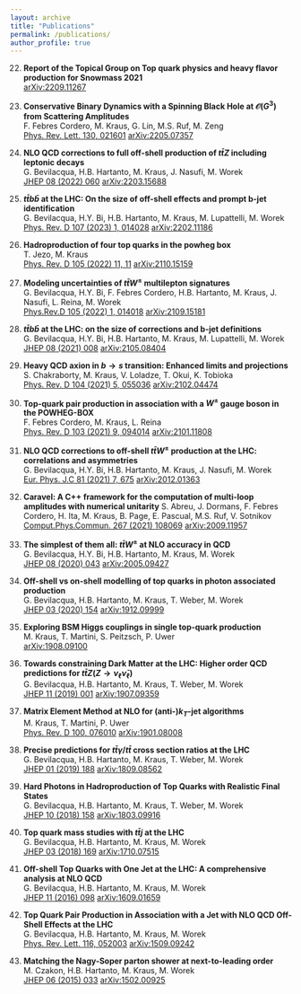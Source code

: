 ```yaml
---
layout: archive
title: "Publications"
permalink: /publications/
author_profile: true
---
```


22) **Report of the Topical Group on Top quark physics and heavy flavor production for Snowmass 2021**  
    [arXiv:2209.11267](https://arxiv.org/abs/2209.11267)

21) **Conservative Binary Dynamics with a Spinning Black Hole at $\mathcal{O}(G^3)$ from Scattering Amplitudes**  
    F. Febres Cordero, M. Kraus, G. Lin, M.S. Ruf, M. Zeng  
    [Phys. Rev. Lett. 130, 021601](https://doi.org/10.1103/PhysRevLett.130.021601) [arXiv:2205.07357](https://arxiv.org/abs/2205.07357)

20) **NLO QCD corrections to full off-shell production of $t\bar{t}Z$ including leptonic decays**  
    G. Bevilacqua, H.B. Hartanto, M. Kraus, J. Nasufi, M. Worek  
    [JHEP 08 (2022) 060](https://doi.org/10.1007/JHEP08(2022)060) [arXiv:2203.15688](https://arxiv.org/abs/2203.15688)

19) **$t\bar{t}b\bar{b}$ at the LHC: On the size of off-shell effects and prompt b-jet identification**  
    G. Bevilacqua, H.Y. Bi, H.B. Hartanto, M. Kraus, M. Lupattelli, M. Worek  
    [Phys. Rev. D 107 (2023) 1, 014028](https://doi.org/10.1103/PhysRevD.107.014028) [arXiv:2202.11186](https://arxiv.org/abs/2202.11186)

18) **Hadroproduction of four top quarks in the powheg box**  
    T. Jezo, M. Kraus  
    [Phys. Rev. D 105 (2022) 11, 11](https://doi.org/10.1103/PhysRevD.105.114024) [arXiv:2110.15159](https://arxiv.org/abs/2110.15159)

17) **Modeling uncertainties of $t\bar{t}W^\pm$ multilepton signatures**  
    G. Bevilacqua, H.Y. Bi, F. Febres Cordero, H.B. Hartanto, M. Kraus, J. Nasufi, L. Reina, M. Worek  
    [Phys.Rev.D 105 (2022) 1, 014018](https://doi.org/10.1103/PhysRevD.105.014018) [arXiv:2109.15181](https://arxiv.org/abs/2109.15181)

16) **$t\bar{t}b\bar{b}$ at the LHC: on the size of corrections and b-jet definitions**  
    G. Bevilacqua, H.Y. Bi, H.B. Hartanto, M. Kraus, M. Lupattelli, M. Worek  
    [JHEP 08 (2021) 008](https://doi.org/10.1007/JHEP08(2021)008) [arXiv:2105.08404](https://arxiv.org/abs/2105.08404)

15) **Heavy QCD axion in $b\to s$ transition: Enhanced limits and projections**  
    S. Chakraborty, M. Kraus, V. Loladze, T. Okui, K. Tobioka  
    [Phys. Rev. D 104 (2021) 5, 055036](https://doi.org/10.1103/PhysRevD.104.055036) [arXiv:2102.04474](https://arxiv.org/abs/2102.04474)

14) **Top-quark pair production in association with a $W^\pm$ gauge boson in the POWHEG-BOX**  
    F. Febres Cordero, M. Kraus, L. Reina  
    [Phys. Rev. D 103 (2021) 9, 094014](https://doi.org/10.1103/PhysRevD.103.094014) [arXiv:2101.11808](https://arxiv.org/abs/2101.11808)

13) **NLO QCD corrections to off-shell $t\bar{t}W^\pm$ production at the LHC: correlations and asymmetries**  
    G. Bevilacqua, H.Y. Bi, H.B. Hartanto, M. Kraus, J. Nasufi, M. Worek  
    [Eur. Phys. J.C 81 (2021) 7, 675](https://doi.org/10.1140/epjc/s10052-021-09478-x) [arXiv:2012.01363](https://arxiv.org/abs/2012.01363)

12) **Caravel: A C++ framework for the computation of multi-loop amplitudes with numerical unitarity** 
    S. Abreu, J. Dormans, F. Febres Cordero, H. Ita, M. Kraus, B. Page, E. Pascual, M.S. Ruf, V. Sotnikov  
    [Comput.Phys.Commun. 267 (2021) 108069](https://doi.org/10.1016/j.cpc.2021.108069) [arXiv:2009.11957](https://arxiv.org/abs/2009.11957)

11) **The simplest of them all: $t\bar{t}W^\pm$ at NLO accuracy in QCD**  
    G. Bevilacqua, H.Y. Bi, H.B. Hartanto, M. Kraus, M. Worek  
    [JHEP 08 (2020) 043](https://doi.org/10.1007/JHEP08(2020)043) [arXiv:2005.09427](https://arxiv.org/abs/2005.09427)

10) **Off-shell vs on-shell modelling of top quarks in photon associated production**  
    G. Bevilacqua, H.B. Hartanto, M. Kraus, T. Weber, M. Worek  
    [JHEP 03 (2020) 154](https://doi.org/10.1007/JHEP03(2020)154) [arXiv:1912.09999](https://arxiv.org/abs/1912.09999)

9) **Exploring BSM Higgs couplings in single top-quark production**  
   M. Kraus, T. Martini, S. Peitzsch, P. Uwer  
   [arXiv:1908.09100](https://arxiv.org/abs/1908.09100)

8) **Towards constraining Dark Matter at the LHC: Higher order QCD predictions for $t\bar{t}Z(Z\to\nu_\ell\bar{\nu}_\ell)$**  
   G. Bevilacqua, H.B. Hartanto, M. Kraus, T. Weber, M. Worek  
   [JHEP 11 (2019) 001](https://doi.org/10.1007/JHEP11(2019)001) [arXiv:1907.09359](https://arxiv.org/abs/1907.09359) 

7) **Matrix Element Method at NLO for (anti-)$k_T$-jet algorithms**  
   M. Kraus, T. Martini, P. Uwer  
   [Phys. Rev. D 100, 076010](https://doi.org/10.1103/PhysRevD.100.076010) [arXiv:1901.08008](https://arxiv.org/abs/1901.08008)

6) **Precise predictions for $t\bar{t}\gamma/t\bar{t}$ cross section ratios at the LHC**  
   G. Bevilacqua, H.B. Hartanto, M. Kraus, T. Weber, M. Worek   
   [JHEP 01 (2019) 188](https://doi.org/10.1007/JHEP01(2019)188) [arXiv:1809.08562](https://arxiv.org/abs/1809.08562)

5) **Hard Photons in Hadroproduction of Top Quarks with Realistic Final States**  
   G. Bevilacqua, H.B. Hartanto, M. Kraus, T. Weber, M. Worek   
   [JHEP 10 (2018) 158](https://doi.org/10.1007/JHEP10(2018)158) [arXiv:1803.09916](https://arxiv.org/abs/1803.09916)

4) **Top quark mass studies with $t\bar{t}j$ at the LHC**  
   G. Bevilacqua, H.B. Hartanto, M. Kraus, M. Worek   
   [JHEP 03 (2018) 169](https://doi.org/10.1007/JHEP03(2018)169) [arXiv:1710.07515](https://arxiv.org/abs/1710.07515) 

3) **Off-shell Top Quarks with One Jet at the LHC: A comprehensive analysis at NLO QCD**  
   G. Bevilacqua, H.B. Hartanto, M. Kraus, M. Worek  
   [JHEP 11 (2016) 098](https://doi.org/10.1007/JHEP11(2016)098) [arXiv:1609.01659](https://arxiv.org/abs/1609.01659)

2) **Top Quark Pair Production in Association with a Jet with NLO QCD Off-Shell Effects at the LHC**  
   G. Bevilacqua, H.B. Hartanto, M. Kraus, M. Worek  
   [Phys. Rev. Lett. 116, 052003](https://doi.org/10.1103/PhysRevLett.116.052003) [arXiv:1509.09242](https://arxiv.org/abs/1509.09242)

1) **Matching the Nagy-Soper parton shower at next-to-leading order**  
   M. Czakon, H.B. Hartanto, M. Kraus, M. Worek  
   [JHEP 06 (2015) 033](https://doi.org/10.1007/JHEP06(2015)033) [arXiv:1502.00925](https://arxiv.org/abs/1502.00925)
